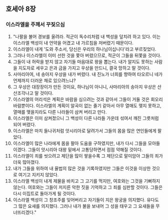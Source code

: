 ## 호세아 8장

### 이스라엘을 주께서 꾸짖으심
1. "나팔을 불어 경보를 울려라. 적군이 독수리처럼 내 백성을 덮치려 하고 있다. 이는 이스라엘 백성이 내 언약을 어겼고 내 가르침을 저버렸기 때문이다.
2. 이스라엘이 내게 '도와 주소서, 당신은 우리의 하나님이십니다'라고 부르짖었다.
3. 그러나 이스라엘이 이미 선한 것을 쫓아 버렸으므로, 적군이 그들을 뒤쫓을 것이다.
4. 그들이 내 허락을 받지 않고 자기들 마음대로 왕을 뽑는다. 내가 알지도 못하는 사람을 지도자로 세우고 은과 금을 가지고 우상을 만드니, 결국 망하고 말 것이다.
5. 사마리아여, 네 송아지 우상을 내가 버렸다. 내 진노가 너희를 향하여 타오르니 네가 언제까지 더러운 채로 있으려느냐?
6. 그 우상은 대장장이가 만든 것이요, 하나님이 아니니, 사마리아의 송아지 우상은 산산조각나고 말 것이다.
7. 이스라엘의 어리석은 계획은 바람을 심으려는 것과 같아서 그들이 거둘 것은 회오리바람뿐이다. 이스라엘의 계획이 알곡이 없는 줄기 같아서 아무 열매도 맺지 못하고, 열매를 맺을지라도 다른 나라들이 삼켜 버리고 만다.
8. 이스라엘은 이미 삼켜졌으니 그 백성이 다른 나라들 가운데 섞여서 깨진 그릇처럼 되어 버렸다.
9. 이스라엘은 마치 들나귀처럼 앗시리아로 달려가서 그들의 몸을 많은 연인들에게 팔았다.
10. 이스라엘이 많은 나라에게 몸을 팔아 도움을 구하였지만, 내가 다시 그들을 모아들이겠다. 그들이 앗시리아 대왕 밑에서 고통당하면서 점점 약해질 것이다.
11. 이스라엘이 죄를 씻으려고 제단을 많이 쌓을수록 그 제단으로 말미암아 그들의 죄가 더욱 많아졌다.
12. 내가 그들을 위하여 내 율법의 많은 것을 기록하였지만 그들은 이것을 이상한 것으로 여기고 지키지 않았다.
13. 이스라엘 백성이 내게 제물을 바치고 그 고기를 먹지만, 여호와는 그것을 기뻐하지 않는다. 여호와는 그들이 저지른 악한 짓을 기억하고 그 죄를 심판할 것이다. 그들은 다시 이집트로 돌아가게 될 것이다.
14. 이스라엘 백성이 그 창조주를 잊어버리고 자기들이 지은 왕궁을 의지했다. 유다도 그 많은 요새를 의지했다. 그러나 내가 불을 보내어 그 성을 태우고 그 요새들을 무너뜨리겠다."